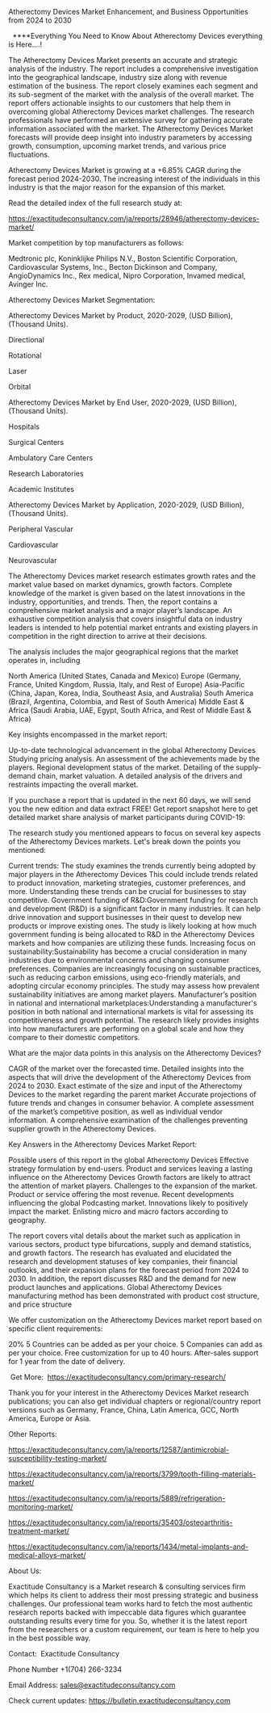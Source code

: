 Atherectomy Devices Market Enhancement, and Business Opportunities from 2024 to 2030

  ****Everything You Need to Know About Atherectomy Devices everything is Here....!

The Atherectomy Devices Market presents an accurate and strategic analysis of the industry. The report includes a comprehensive investigation into the geographical landscape, industry size along with revenue estimation of the business. The report closely examines each segment and its sub-segment of the market with the analysis of the overall market. The report offers actionable insights to our customers that help them in overcoming global Atherectomy Devices market challenges. The research professionals have performed an extensive survey for gathering accurate information associated with the market. The Atherectomy Devices Market forecasts will provide deep insight into industry parameters by accessing growth, consumption, upcoming market trends, and various price fluctuations.

Atherectomy Devices Market is growing at a +6.85% CAGR during the forecast period 2024-2030. The increasing interest of the individuals in this industry is that the major reason for the expansion of this market.

Read the detailed index of the full research study at:

https://exactitudeconsultancy.com/ja/reports/28946/atherectomy-devices-market/

Market competition by top manufacturers as follows:

Medtronic plc, Koninklijke Philips N.V., Boston Scientific Corporation, Cardiovascular Systems, Inc., Becton Dickinson and Company, AngioDynamics Inc., Rex medical, Nipro Corporation, Invamed medical, Avinger Inc.

Atherectomy Devices Market Segmentation:

Atherectomy Devices Market by Product, 2020-2029, (USD Billion), (Thousand Units).

Directional

Rotational

Laser

Orbital

Atherectomy Devices Market by End User, 2020-2029, (USD Billion), (Thousand Units).

Hospitals

Surgical Centers

Ambulatory Care Centers

Research Laboratories

Academic Institutes

Atherectomy Devices Market by Application, 2020-2029, (USD Billion), (Thousand Units).

Peripheral Vascular

Cardiovascular

Neurovascular

The Atherectomy Devices market research estimates growth rates and the market value based on market dynamics, growth factors. Complete knowledge of the market is given based on the latest innovations in the industry, opportunities, and trends. Then, the report contains a comprehensive market analysis and a major player’s landscape. An exhaustive competition analysis that covers insightful data on industry leaders is intended to help potential market entrants and existing players in competition in the right direction to arrive at their decisions.

The analysis includes the major geographical regions that the market operates in, including

North America (United States, Canada and Mexico)
Europe (Germany, France, United Kingdom, Russia, Italy, and Rest of Europe)
Asia-Pacific (China, Japan, Korea, India, Southeast Asia, and Australia)
South America (Brazil, Argentina, Colombia, and Rest of South America)
Middle East & Africa (Saudi Arabia, UAE, Egypt, South Africa, and Rest of Middle East & Africa)

Key insights encompassed in the market report:

Up-to-date technological advancement in the global Atherectomy Devices
Studying pricing analysis.
An assessment of the achievements made by the players.
Regional development status of the market.
Detailing of the supply-demand chain, market valuation.
A detailed analysis of the drivers and restraints impacting the overall market.

If you purchase a report that is updated in the next 60 days, we will send you the new edition and data extract FREE! Get report snapshot here to get detailed market share analysis of market participants during COVID-19:

The research study you mentioned appears to focus on several key aspects of the Atherectomy Devices markets. Let's break down the points you mentioned:

Current trends: The study examines the trends currently being adopted by major players in the Atherectomy Devices This could include trends related to product innovation, marketing strategies, customer preferences, and more. Understanding these trends can be crucial for businesses to stay competitive.
Government funding of R&D:Government funding for research and development (R&D) is a significant factor in many industries. It can help drive innovation and support businesses in their quest to develop new products or improve existing ones. The study is likely looking at how much government funding is being allocated to R&D in the Atherectomy Devices markets and how companies are utilizing these funds.
Increasing focus on sustainability:Sustainability has become a crucial consideration in many industries due to environmental concerns and changing consumer preferences. Companies are increasingly focusing on sustainable practices, such as reducing carbon emissions, using eco-friendly materials, and adopting circular economy principles. The study may assess how prevalent sustainability initiatives are among market players.
Manufacturer’s position in national and international marketplaces:Understanding a manufacturer's position in both national and international markets is vital for assessing its competitiveness and growth potential. The research likely provides insights into how manufacturers are performing on a global scale and how they compare to their domestic competitors.

What are the major data points in this analysis on the Atherectomy Devices?

CAGR of the market over the forecasted time.
Detailed insights into the aspects that will drive the development of the Atherectomy Devices from 2024 to 2030.
Exact estimate of the size and input of the Atherectomy Devices to the market regarding the parent market
Accurate projections of future trends and changes in consumer behavior. A complete assessment of the market’s competitive position, as well as individual vendor information.
A comprehensive examination of the challenges preventing supplier growth in the Atherectomy Devices.

Key Answers in the Atherectomy Devices Market Report:

Possible users of this report in the global Atherectomy Devices
Effective strategy formulation by end-users.
Product and services leaving a lasting influence on the Atherectomy Devices
Growth factors are likely to attract the attention of market players.
Challenges to the expansion of the market.
Product or service offering the most revenue.
Recent developments influencing the global Podcasting market.
Innovations likely to positively impact the market.
Enlisting micro and macro factors according to geography.

The report covers vital details about the market such as application in various sectors, product type bifurcations, supply and demand statistics, and growth factors. The research has evaluated and elucidated the research and development statuses of key companies, their financial outlooks, and their expansion plans for the forecast period from 2024 to 2030. In addition, the report discusses R&D and the demand for new product launches and applications. Global Atherectomy Devices manufacturing method has been demonstrated with product cost structure, and price structure

We offer customization on the Atherectomy Devices market report based on specific client requirements:

20%
5 Countries can be added as per your choice.
5 Companies can add as per your choice.
Free customization for up to 40 hours.
After-sales support for 1 year from the date of delivery.

 Get More:  https://exactitudeconsultancy.com/primary-research/

Thank you for your interest in the Atherectomy Devices Market research publications; you can also get individual chapters or regional/country report versions such as Germany, France, China, Latin America, GCC, North America, Europe or Asia.

Other Reports:

https://exactitudeconsultancy.com/ja/reports/12587/antimicrobial-susceptibility-testing-market/

https://exactitudeconsultancy.com/ja/reports/3799/tooth-filling-materials-market/

https://exactitudeconsultancy.com/ja/reports/5889/refrigeration-monitoring-market/

https://exactitudeconsultancy.com/ja/reports/35403/osteoarthritis-treatment-market/

https://exactitudeconsultancy.com/ja/reports/1434/metal-implants-and-medical-alloys-market/

About Us:

Exactitude Consultancy is a Market research & consulting services firm which helps its client to address their most pressing strategic and business challenges. Our professional team works hard to fetch the most authentic research reports backed with impeccable data figures which guarantee outstanding results every time for you. So, whether it is the latest report from the researchers or a custom requirement, our team is here to help you in the best possible way.

Contact:  Exactitude Consultancy

Phone Number +1(704) 266-3234

Email Address: sales@exactitudeconsultancy.com

Check current updates: https://bulletin.exactitudeconsultancy.com
